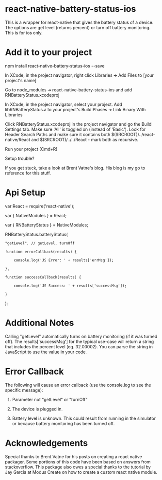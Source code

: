 # react-native-battery-status-ios

This is a wrapper for react-native that gives the battery status of a device. The options are get level (returns percent) or turn off battery monitoring. This is for ios only.

# Add it to your project

npm install react-native-battery-status-ios --save

In XCode, in the project navigator, right click Libraries ➜ Add Files to [your project's name]

Go to node_modules ➜ react-native-battery-status-ios and add RNBatteryStatus.xcodeproj

In XCode, in the project navigator, select your project. Add libRNBatteryStatus.a to your project's Build Phases ➜ Link Binary With Libraries

Click RNBatteryStatus.xcodeproj in the project navigator and go the Build Settings tab. Make sure 'All' is toggled on (instead of 'Basic'). Look for Header Search Paths and make sure it contains both $(SRCROOT)/../react-native/React and $(SRCROOT)/../../React - mark both as recursive.

Run your project (Cmd+R)

Setup trouble?

If you get stuck, take a look at Brent Vatne's blog. His blog is my go to reference for this stuff.

# Api Setup

var React = require('react-native');

var { NativeModules } = React;

var { RNBatteryStatus } = NativeModules;

RNBatteryStatus.batteryStatus(

    "getLevel", // getLevel, turnOff

    function errorCallback(results) {

        console.log('JS Error: ' + results['errMsg']);

    },

    function successCallback(results) {

        console.log('JS Success: ' + results['successMsg']);

    }

);

# Additional Notes

Calling "getLevel" automatically turns on battery monitoring (if it was turned off). The results['successMsg'] for the typical use-case will return a string that includes the percent level (eg. 32.00002). You can parse the string in JavaScript to use the value in your code.

# Error Callback

The following will cause an error callback (use the console.log to see the specific message):

1) Parameter not "getLevel" or "turnOff"

2) The device is plugged in.

3) Battery level is unknown. This could result from running in the simulator or because battery monitoring has been turned off.

# Acknowledgements

Special thanks to Brent Vatne for his posts on creating a react native packager. Some portions of this code have been based on answers from stackoverflow. This package also owes a special thanks to the tutorial by Jay Garcia at Modus Create on how to create a custom react native module.
